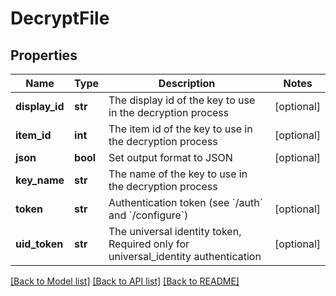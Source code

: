 # DecryptFile

## Properties
Name | Type | Description | Notes
------------ | ------------- | ------------- | -------------
**display_id** | **str** | The display id of the key to use in the decryption process | [optional] 
**item_id** | **int** | The item id of the key to use in the decryption process | [optional] 
**json** | **bool** | Set output format to JSON | [optional] 
**key_name** | **str** | The name of the key to use in the decryption process | 
**token** | **str** | Authentication token (see &#x60;/auth&#x60; and &#x60;/configure&#x60;) | [optional] 
**uid_token** | **str** | The universal identity token, Required only for universal_identity authentication | [optional] 

[[Back to Model list]](../README.md#documentation-for-models) [[Back to API list]](../README.md#documentation-for-api-endpoints) [[Back to README]](../README.md)


